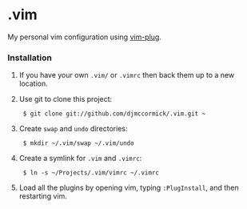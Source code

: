 # .vim

My personal vim configuration using [vim-plug](https://github.com/junegunn/vim-plug).

### Installation

1. If you have your own `.vim/` or `.vimrc` then back them up to a new location.

2. Use git to clone this project:

        $ git clone git://github.com/djmccormick/.vim.git ~

3. Create `swap` and `undo` directories:

        $ mkdir ~/.vim/swap ~/.vim/undo

3. Create a symlink for `.vim` and `.vimrc`:

        $ ln -s ~/Projects/.vim/vimrc ~/.vimrc

4. Load all the plugins by opening vim, typing `:PlugInstall`, and then restarting vim.
